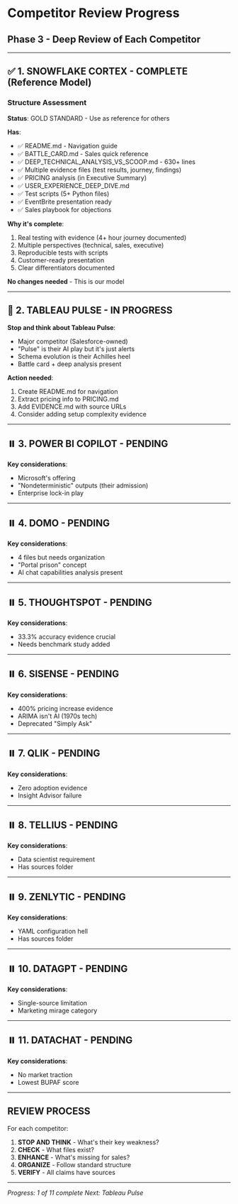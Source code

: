 # Competitor Review Progress
## Phase 3 - Deep Review of Each Competitor

---

## ✅ 1. SNOWFLAKE CORTEX - COMPLETE (Reference Model)

### Structure Assessment
**Status**: GOLD STANDARD - Use as reference for others

**Has**:
- ✅ README.md - Navigation guide
- ✅ BATTLE_CARD.md - Sales quick reference
- ✅ DEEP_TECHNICAL_ANALYSIS_VS_SCOOP.md - 630+ lines
- ✅ Multiple evidence files (test results, journey, findings)
- ✅ PRICING analysis (in Executive Summary)
- ✅ USER_EXPERIENCE_DEEP_DIVE.md
- ✅ Test scripts (5+ Python files)
- ✅ EventBrite presentation ready
- ✅ Sales playbook for objections

**Why it's complete**:
1. Real testing with evidence (4+ hour journey documented)
2. Multiple perspectives (technical, sales, executive)
3. Reproducible tests with scripts
4. Customer-ready presentation
5. Clear differentiators documented

**No changes needed** - This is our model

---

## 🔄 2. TABLEAU PULSE - IN PROGRESS

**Stop and think about Tableau Pulse**:
- Major competitor (Salesforce-owned)
- "Pulse" is their AI play but it's just alerts
- Schema evolution is their Achilles heel
- Battle card + deep analysis present

**Action needed**:
1. Create README.md for navigation
2. Extract pricing info to PRICING.md
3. Add EVIDENCE.md with source URLs
4. Consider adding setup complexity evidence

---

## ⏸️ 3. POWER BI COPILOT - PENDING

**Key considerations**:
- Microsoft's offering
- "Nondeterministic" outputs (their admission)
- Enterprise lock-in play

---

## ⏸️ 4. DOMO - PENDING

**Key considerations**:
- 4 files but needs organization
- "Portal prison" concept
- AI chat capabilities analysis present

---

## ⏸️ 5. THOUGHTSPOT - PENDING

**Key considerations**:
- 33.3% accuracy evidence crucial
- Needs benchmark study added

---

## ⏸️ 6. SISENSE - PENDING

**Key considerations**:
- 400% pricing increase evidence
- ARIMA isn't AI (1970s tech)
- Deprecated "Simply Ask"

---

## ⏸️ 7. QLIK - PENDING

**Key considerations**:
- Zero adoption evidence
- Insight Advisor failure

---

## ⏸️ 8. TELLIUS - PENDING

**Key considerations**:
- Data scientist requirement
- Has sources folder

---

## ⏸️ 9. ZENLYTIC - PENDING

**Key considerations**:
- YAML configuration hell
- Has sources folder

---

## ⏸️ 10. DATAGPT - PENDING

**Key considerations**:
- Single-source limitation
- Marketing mirage category

---

## ⏸️ 11. DATACHAT - PENDING

**Key considerations**:
- No market traction
- Lowest BUPAF score

---

## REVIEW PROCESS

For each competitor:
1. **STOP AND THINK** - What's their key weakness?
2. **CHECK** - What files exist?
3. **ENHANCE** - What's missing for sales?
4. **ORGANIZE** - Follow standard structure
5. **VERIFY** - All claims have sources

---

*Progress: 1 of 11 complete*
*Next: Tableau Pulse*